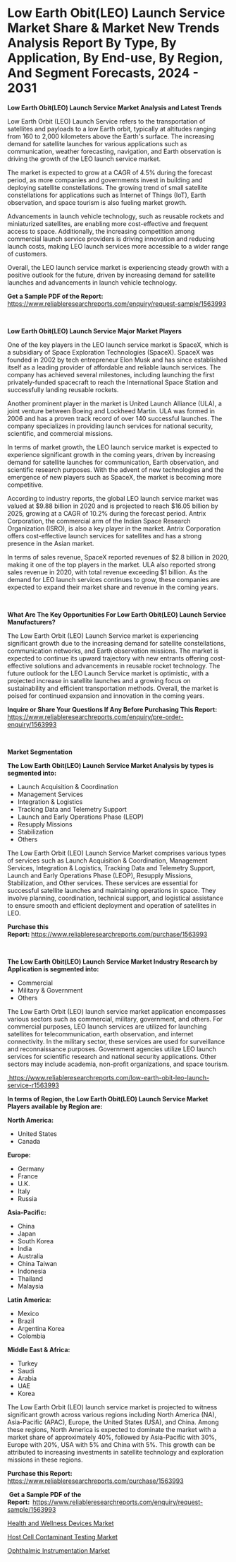<p><h1>Low Earth Obit(LEO) Launch Service Market Share & Market New Trends Analysis Report By Type, By Application, By End-use, By Region, And Segment Forecasts, 2024 - 2031</h1></p><p><strong>Low Earth Obit(LEO) Launch Service Market Analysis and Latest Trends</strong></p>
<p><p>Low Earth Orbit (LEO) Launch Service refers to the transportation of satellites and payloads to a low Earth orbit, typically at altitudes ranging from 160 to 2,000 kilometers above the Earth's surface. The increasing demand for satellite launches for various applications such as communication, weather forecasting, navigation, and Earth observation is driving the growth of the LEO launch service market.</p><p>The market is expected to grow at a CAGR of 4.5% during the forecast period, as more companies and governments invest in building and deploying satellite constellations. The growing trend of small satellite constellations for applications such as Internet of Things (IoT), Earth observation, and space tourism is also fueling market growth.</p><p>Advancements in launch vehicle technology, such as reusable rockets and miniaturized satellites, are enabling more cost-effective and frequent access to space. Additionally, the increasing competition among commercial launch service providers is driving innovation and reducing launch costs, making LEO launch services more accessible to a wider range of customers.</p><p>Overall, the LEO launch service market is experiencing steady growth with a positive outlook for the future, driven by increasing demand for satellite launches and advancements in launch vehicle technology.</p></p>
<p><strong>Get a Sample PDF of the Report:&nbsp;</strong> <a href="https://www.reliableresearchreports.com/enquiry/request-sample/1563993">https://www.reliableresearchreports.com/enquiry/request-sample/1563993</a></p>
<p>&nbsp;</p>
<p><strong>Low Earth Obit(LEO) Launch Service Major Market Players</strong></p>
<p><p>One of the key players in the LEO launch service market is SpaceX, which is a subsidiary of Space Exploration Technologies (SpaceX). SpaceX was founded in 2002 by tech entrepreneur Elon Musk and has since established itself as a leading provider of affordable and reliable launch services. The company has achieved several milestones, including launching the first privately-funded spacecraft to reach the International Space Station and successfully landing reusable rockets.</p><p>Another prominent player in the market is United Launch Alliance (ULA), a joint venture between Boeing and Lockheed Martin. ULA was formed in 2006 and has a proven track record of over 140 successful launches. The company specializes in providing launch services for national security, scientific, and commercial missions.</p><p>In terms of market growth, the LEO launch service market is expected to experience significant growth in the coming years, driven by increasing demand for satellite launches for communication, Earth observation, and scientific research purposes. With the advent of new technologies and the emergence of new players such as SpaceX, the market is becoming more competitive.</p><p>According to industry reports, the global LEO launch service market was valued at $9.88 billion in 2020 and is projected to reach $16.05 billion by 2025, growing at a CAGR of 10.2% during the forecast period. Antrix Corporation, the commercial arm of the Indian Space Research Organization (ISRO), is also a key player in the market. Antrix Corporation offers cost-effective launch services for satellites and has a strong presence in the Asian market.</p><p>In terms of sales revenue, SpaceX reported revenues of $2.8 billion in 2020, making it one of the top players in the market. ULA also reported strong sales revenue in 2020, with total revenue exceeding $1 billion. As the demand for LEO launch services continues to grow, these companies are expected to expand their market share and revenue in the coming years.</p></p>
<p>&nbsp;</p>
<p><strong>What Are The Key Opportunities For Low Earth Obit(LEO) Launch Service Manufacturers?</strong></p>
<p><p>The Low Earth Orbit (LEO) Launch Service market is experiencing significant growth due to the increasing demand for satellite constellations, communication networks, and Earth observation missions. The market is expected to continue its upward trajectory with new entrants offering cost-effective solutions and advancements in reusable rocket technology. The future outlook for the LEO Launch Service market is optimistic, with a projected increase in satellite launches and a growing focus on sustainability and efficient transportation methods. Overall, the market is poised for continued expansion and innovation in the coming years.</p></p>
<p><strong>Inquire or Share Your Questions If Any Before Purchasing This Report:</strong> <a href="https://www.reliableresearchreports.com/enquiry/pre-order-enquiry/1563993">https://www.reliableresearchreports.com/enquiry/pre-order-enquiry/1563993</a></p>
<p>&nbsp;</p>
<p><strong>Market Segmentation</strong></p>
<p><strong>The Low Earth Obit(LEO) Launch Service Market Analysis by types is segmented into:</strong></p>
<p><ul><li>Launch Acquisition & Coordination</li><li>Management Services</li><li>Integration & Logistics</li><li>Tracking Data and Telemetry Support</li><li>Launch and Early Operations Phase (LEOP)</li><li>Resupply Missions</li><li>Stabilization</li><li>Others</li></ul></p>
<p><p>The Low Earth Orbit (LEO) Launch Service Market comprises various types of services such as Launch Acquisition & Coordination, Management Services, Integration & Logistics, Tracking Data and Telemetry Support, Launch and Early Operations Phase (LEOP), Resupply Missions, Stabilization, and Other services. These services are essential for successful satellite launches and maintaining operations in space. They involve planning, coordination, technical support, and logistical assistance to ensure smooth and efficient deployment and operation of satellites in LEO.</p></p>
<p><strong>Purchase this Report:&nbsp;</strong><a href="https://www.reliableresearchreports.com/purchase/1563993">https://www.reliableresearchreports.com/purchase/1563993</a></p>
<p>&nbsp;</p>
<p><strong>The Low Earth Obit(LEO) Launch Service Market Industry Research by Application is segmented into:</strong></p>
<p><ul><li>Commercial</li><li>Military & Government</li><li>Others</li></ul></p>
<p><p>The Low Earth Orbit (LEO) launch service market application encompasses various sectors such as commercial, military, government, and others. For commercial purposes, LEO launch services are utilized for launching satellites for telecommunication, earth observation, and internet connectivity. In the military sector, these services are used for surveillance and reconnaissance purposes. Government agencies utilize LEO launch services for scientific research and national security applications. Other sectors may include academia, non-profit organizations, and space tourism.</p></p>
<p><a href="https://www.reliableresearchreports.com/low-earth-obit-leo-launch-service-r1563993">&nbsp;https://www.reliableresearchreports.com/low-earth-obit-leo-launch-service-r1563993</a></p>
<p><strong>In terms of Region, the Low Earth Obit(LEO) Launch Service Market Players available by Region are:</strong></p>
<p>
    <p> <strong> North America: </strong>
        <ul>
            <li>United States</li>
            <li>Canada</li>
        </ul>
        </p> 
    <p> <strong> Europe: </strong>
        <ul>
            <li>Germany</li>
            <li>France</li>
            <li>U.K.</li>
            <li>Italy</li>
            <li>Russia</li>
        </ul>
        </p> 
    <p> <strong> Asia-Pacific: </strong>
        <ul>
            <li>China</li>
            <li>Japan</li>
            <li>South Korea</li>
            <li>India</li>
            <li>Australia</li>
            <li>China Taiwan</li>
            <li>Indonesia</li>
            <li>Thailand</li>
            <li>Malaysia</li>
        </ul>
        </p> 
    <p> <strong> Latin America: </strong>
        <ul>
            <li>Mexico</li>
            <li>Brazil</li>
            <li>Argentina Korea</li>
            <li>Colombia</li>
        </ul>
        </p> 
    <p> <strong> Middle East & Africa: </strong>
        <ul>
            <li>Turkey</li>
            <li>Saudi</li>
            <li>Arabia</li>
            <li>UAE</li>
            <li>Korea</li>
        </ul>
    </p>
    </p>
<p><p>The Low Earth Orbit (LEO) launch service market is projected to witness significant growth across various regions including North America (NA), Asia-Pacific (APAC), Europe, the United States (USA), and China. Among these regions, North America is expected to dominate the market with a market share of approximately 40%, followed by Asia-Pacific with 30%, Europe with 20%, USA with 5% and China with 5%. This growth can be attributed to increasing investments in satellite technology and exploration missions in these regions.</p></p>
<p><strong>Purchase this Report: </strong><a href="https://www.reliableresearchreports.com/purchase/1563993">https://www.reliableresearchreports.com/purchase/1563993</a></p>
<p>&nbsp;<strong>Get a Sample PDF of the Report:&nbsp;&nbsp;</strong><a href="https://www.reliableresearchreports.com/enquiry/request-sample/1563993">https://www.reliableresearchreports.com/enquiry/request-sample/1563993</a></p>
<p><strong></strong></p>
<p><p><a href="https://www.linkedin.com/pulse/health-wellness-devicesnbspmarket-focuses-market-share-size-gbmhc?trackingId=FSrU%2FfkNwLMsWhRSyaLqRA%3D%3D">Health and Wellness Devices Market</a></p><p><a href="https://www.linkedin.com/pulse/host-cell-contaminant-testing-market-trends-forecast-competitive-gltic?trackingId=1qq22GCcXSlAXdM8pF4N7w%3D%3D">Host Cell Contaminant Testing Market</a></p><p><a href="https://www.linkedin.com/pulse/ophthalmic-instrumentation-market-size-reveals-best-qyinc?trackingId=yveGoYb%2Fl4eHcBNuavgJSA%3D%3D">Ophthalmic Instrumentation Market</a></p></p>
